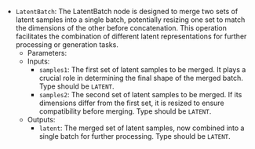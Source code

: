 - `LatentBatch`: The LatentBatch node is designed to merge two sets of latent samples into a single batch, potentially resizing one set to match the dimensions of the other before concatenation. This operation facilitates the combination of different latent representations for further processing or generation tasks.
    - Parameters:
    - Inputs:
        - `samples1`: The first set of latent samples to be merged. It plays a crucial role in determining the final shape of the merged batch. Type should be `LATENT`.
        - `samples2`: The second set of latent samples to be merged. If its dimensions differ from the first set, it is resized to ensure compatibility before merging. Type should be `LATENT`.
    - Outputs:
        - `latent`: The merged set of latent samples, now combined into a single batch for further processing. Type should be `LATENT`.
